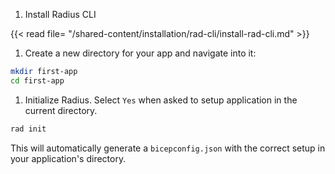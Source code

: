 1. Install Radius CLI

{{< read file= "/shared-content/installation/rad-cli/install-rad-cli.md" >}}

1. Create a new directory for your app and navigate into it:

```bash
mkdir first-app
cd first-app
```

1. Initialize Radius. Select `Yes` when asked to setup application in the current directory.  

```bash
rad init
```

This will automatically generate a `bicepconfig.json` with the correct setup in your application's directory.